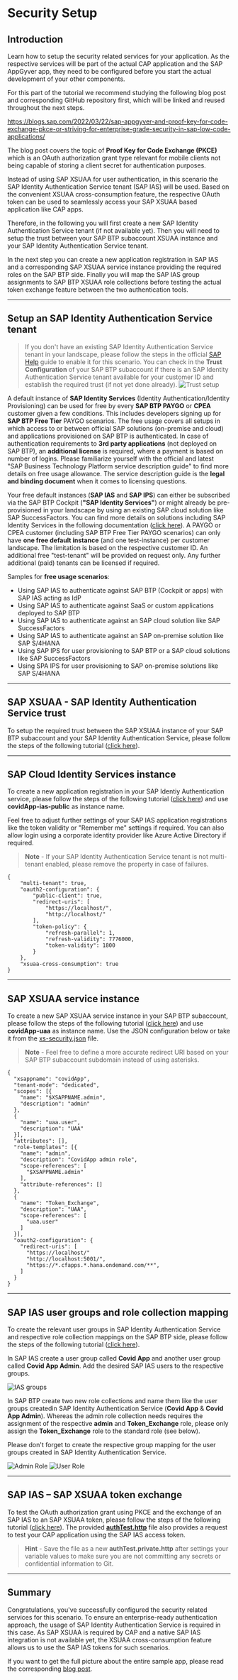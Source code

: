 # Security Setup

## Introduction

Learn how to setup the security related services for your application. As the respective services will be part of the actual CAP application and the SAP AppGyver app, they need to be configured before you start the actual development of your other components. 

For this part of the tutorial we recommend studying the following blog post and corresponding GitHub repository first, which will be linked and reused throughout the next steps. 

https://blogs.sap.com/2022/03/22/sap-appgyver-and-proof-key-for-code-exchange-pkce-or-striving-for-enterprise-grade-security-in-sap-low-code-applications/

The blog post covers the topic of **Proof Key for Code Exchange (PKCE)** which is an OAuth authorization grant type relevant for mobile clients not being capable of storing a client secret for authentication purposes. 

Instead of using SAP XSUAA for user authentication, in this scenario the SAP Identity Authentication Service tenant (SAP IAS)  will be used. Based on the convenient XSUAA cross-consumption feature, the respective OAuth token can be used to seamlessly access your SAP XSUAA based application like CAP apps. 

Therefore, in the following you will first create a new SAP Identity Authentication Service tenant (if not available yet). Then you will need to setup the trust between your SAP BTP subaccount XSUAA instance and your SAP Identity Authentication Service tenant. 

In the next step you can create a new application registration in SAP IAS and a corresponding SAP XSUAA service instance providing the required roles on the SAP BTP side. Finally you will map the SAP IAS group assignments to SAP BTP XSUAA role collections before testing the actual token exchange feature between the two authentication tools. 


---

## Setup an SAP Identity Authentication Service tenant

>If you don't have an existing SAP Identity Authentication Service tenant in your landscape, please follow the steps in the official [SAP Help](https://help.sap.com/docs/IDENTITY_AUTHENTICATION/6d6d63354d1242d185ab4830fc04feb1/93160ebd2dcb40e98aadcbb9a970f2b9.html?locale=en-US#getting-a-tenant) guide to enable it for this scenario. You can check in the **Trust Configuration** of your SAP BTP subaccount if there is an SAP Identity Authentication Service tenant available for your customer ID and establish the required trust (if not yet done already).
>![Trust setup](./images/image04.png)

A default instance of **SAP Identity Services** (Identity Authentication/Identity Provisioning) can be used for free by every **SAP BTP PAYGO** or **CPEA** customer given a few conditions. This includes developers signing up for **SAP BTP Free Tier** PAYGO scenarios. The free usage covers all setups in which access to or between official SAP solutions (on-premise and cloud) and applications provisioned on SAP BTP is authenticated. In case of authentication requirements to **3rd party applications** (not deployed on SAP BTP), an **additional license** is required, where a payment is based on number of logins. Please familiarize yourself with the official and latest "SAP Business Technology Platform service description guide" to find more details on free usage allowance. The service description guide is the **legal and binding document** when it comes to licensing questions. 
 
Your free default instances (**SAP IAS** and **SAP IPS**) can either be subscribed via the SAP BTP Cockpit (**"SAP Identity Services"**) or might already be pre-provisioned in your landscape by using an existing SAP cloud solution like SAP SuccessFactors. You can find more details on solutions including SAP Identity Services in the following documentation ([click here](https://help.sap.com/docs/IDENTITY_AUTHENTICATION/6d6d63354d1242d185ab4830fc04feb1/93160ebd2dcb40e98aadcbb9a970f2b9.html?locale=en-US)). A PAYGO or CPEA customer (including SAP BTP Free Tier PAYGO scenarios) can only have **one free default instance** (and one test-instance) per customer landscape. The limitation is based on the respective customer ID. An additional free "test-tenant" will be provided on request only. Any further additional (paid) tenants can be licensed if required.  
 
Samples for **free usage scenarios**:
- Using SAP IAS to authenticate against SAP BTP (Cockpit or apps) with SAP IAS acting as IdP
- Using SAP IAS to authenticate against SaaS or custom applications deployed to SAP BTP 
- Using SAP IAS to authenticate against an SAP cloud solution like SAP SuccessFactors
- Using SAP IAS to authenticate against an SAP on-premise solution like SAP S/4HANA
- Using SAP IPS for user provisioning to SAP BTP or a SAP cloud solutions like SAP SuccessFactors
- Using SPA IPS for user provisioning to SAP on-premise solutions like SAP S/4HANA

---

## SAP XSUAA - SAP Identity Authentication Service trust

To setup the required trust between the SAP XSUAA instance of your SAP BTP subaccount and your SAP Identity Authentication Service, please follow the steps of the following tutorial ([click here](https://github.com/SAP-samples/appgyver-auth-flows/#sap-xsuaa---sap-identity-authentication-trust)). 

---

## SAP Cloud Identity Services instance

To create a new application registration in your SAP Identiy Authentication service, please follow the steps of the following tutorial ([click here](https://github.com/SAP-samples/appgyver-auth-flows/#sap-cloud-identity-services-instance)) and use  **covidApp-ias-public** as instance name. 

Feel free to adjust further settings of your SAP IAS application registrations like the token validity or "Remember me" settings if required. You can also allow login using a corporate identity provider like Azure Active Directory if required. 

>**Note** - If your SAP Identity Authentication Service tenant is not multi-tenant enabled, please remove the property in case of failures.

```
{
    "multi-tenant": true, 
    "oauth2-configuration": {
        "public-client": true,
        "redirect-uris": [
            "https://localhost/",
            "http://localhost/"
        ],
        "token-policy": {
            "refresh-parallel": 1,
            "refresh-validity": 7776000,
            "token-validity": 1800
        }
    },
    "xsuaa-cross-consumption": true
}
```

---

## SAP XSUAA service instance

To create a new SAP XSUAA service instance in your SAP BTP subaccount, please follow the steps of the following tutorial ([click here](https://github.com/SAP-samples/appgyver-auth-flows/#sap-xsuaa-service-instance)) and use  **covidApp-uaa** as instance name. Use the JSON configuration below or take it from the [xs-security.json](../../covidApp/xs-security.json) file.

>**Note** - Feel free to define a more accurate redirect URI based on your SAP BTP subaccount subdomain instead of using asterisks. 

```
{
  "xsappname": "covidApp",
  "tenant-mode": "dedicated",
  "scopes": [{
    "name": "$XSAPPNAME.admin",
    "description": "admin"
  },
  {
    "name": "uaa.user",
    "description": "UAA"
  }],
  "attributes": [],
  "role-templates": [{
    "name": "admin",
    "description": "CovidApp admin role",
    "scope-references": [
      "$XSAPPNAME.admin"
    ],
    "attribute-references": []
  },
  {
    "name": "Token_Exchange",
    "description": "UAA",
    "scope-references": [
      "uaa.user"
    ]
  }],
  "oauth2-configuration": {
    "redirect-uris": [
      "https://localhost/"
      "http://localhost:5001/",
      "https://*.cfapps.*.hana.ondemand.com/**",
    ]
  }
}
```

---

## SAP IAS user groups and role collection mapping

To create the relevant user groups in SAP Identity Authentication Service and respective role collection mappings on the SAP BTP side, please follow the steps of the following tutorial ([click here](https://github.com/SAP-samples/appgyver-auth-flows/#sap-ias-user-group-and-role-collection-mapping)). 

In SAP IAS create a user group called **Covid App** and another user group called **Covid App Admin**. Add the desired SAP IAS users to the respective groups. 

![IAS groups](./images/image03.png)

In SAP BTP create two new role collections and name them like the user groups createdin SAP Identity Authentication Service (**Covid App** & **Covid App Admin**). Whereas the admin role collection needs requires the assignment of the respective **admin** and **Token_Exchange** role, please only assign the **Token_Exchange** role to the standard role (see below). 

Please don't forget to create the respective group mapping for the user groups created in SAP Identity Authentication Service. 

![Admin Role](./images/image01.png)
![User Role](./images/image02.png)

---

## SAP IAS – SAP XSUAA token exchange

To test the OAuth authorization grant using PKCE and the exchange of an SAP IAS to an SAP XSUAA token, please follow the steps of the following tutorial ([click here](https://github.com/SAP-samples/appgyver-auth-flows/#sap-ias--sap-xsuaa-token-exchange)). The provided [**authTest.http**](../../covidApp/http/authTest.http) file also provides a request to test your CAP application using the SAP IAS access token.

>**Hint** - Save the file as a new **authTest.private.http** after settings your variable values to make sure you are not committing any secrets or confidential information to Git. 

---

## Summary

Congratulations, you've successfully configured the security related services for this scenario. To ensure an enterprise-ready authentication approach, the usage of SAP Identity Authentication Service is required in this case. As SAP XSUAA is required by CAP and a native SAP IAS integration is not available yet, the XSUAA cross-consumption feature allows us to use the SAP IAS tokens for such scenarios. 

If you want to get the full picture about the entire sample app, please read the corresponding [blog post](https://blogs.sap.com/?p=1544180).
